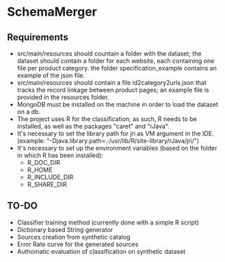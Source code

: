 # SchemaMerger

## Requirements

* src/main/resources should countain a folder with the dataset; the dataset should contain a folder for each website, each containing one file per product category. the folder specification_example contains an example of the json file.
* src/main/resources should contain a file id2category2urls.json that tracks the record linkage between product pages; an example file is provided in the resources folder.
* MongoDB must be installed on the machine in order to load the dataset on a db.
* The project uses R for the classification; as such, R needs to be installed, as well as the packages "caret" and "rJava".
* It's necessary to set the library path for jri as VM argument in the IDE. (example: "-Djava.library.path=.:/usr/lib/R/site-library/rJava/jri/")
* It's necessary to set up the environment variables (based on the folder in which R has been installed):
    * R_DOC_DIR
    * R_HOME
    * R_INCLUDE_DIR
    * R_SHARE_DIR

## TO-DO
* Classifier training method (currently done with a simple R script)
* Dictionary based String generator
* Sources creation from synthetic catalog
* Error Rate curve for the generated sources
* Authomatic evaluation of classification on synthetic dataset
